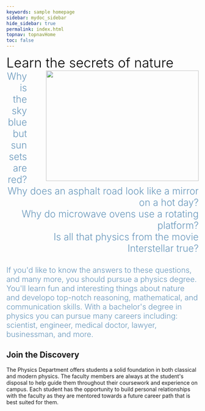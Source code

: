 ```yaml
---
keywords: sample homepage
sidebar: mydoc_sidebar
hide_sidebar: true
permalink: index.html
topnav: topnavHome
toc: false
---
```





<div style="color:black; font-size: 35px;
font-style: normal; font-weight: 300;">
Learn the secrets of nature
</div>



<div style="float:right;">
<img
src="https://byui-physics.github.io/main/images/datwylerteaching.jpg"
alt="" style="width:400px;height:289px; margin-left:50px;
margin-right:0px">
<br/>
</div>


<div style="font-weight:300; color:#6897bb; 
font-size:25px; text-align:right;">
Why is the sky blue but sunsets are red? <br/>
Why does an asphalt road look like a mirror on a hot day? <br/>
Why do microwave ovens use a rotating platform? <br/>
Is all that physics from the movie Interstellar true?  <br/> <br/>
</div>
<div style="font-weight:300; color:#6897bb; font-size:20px;
text-align: left"> 
If you'd like to know the answers to these questions, and many more, you
should pursue a physics degree.  You'll learn fun and interesting
things about nature and developo top-notch reasoning,
mathematical, and communication skills.  With a bachelor's degree in
physics you can pursue many careers including: scientist, engineer,
medical doctor, lawyer, businessman, and more.


</div>


## **Join the Discovery**

The Physics Department offers students a solid foundation in both classical and modern physics. The faculty members are always at the student's disposal to help guide them throughout their coursework and experience on campus. Each student has the opportunity to build personal relationships with the faculty as they are mentored towards a future career path that is best suited for them.


[handbook]: https://www.byui.edu/documents/physics/Handbook2.pdf
